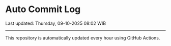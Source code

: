 # Auto Commit Log

Last updated: Thursday, 09-10-2025 08:02 WIB

---

This repository is automatically updated every hour using GitHub Actions.
